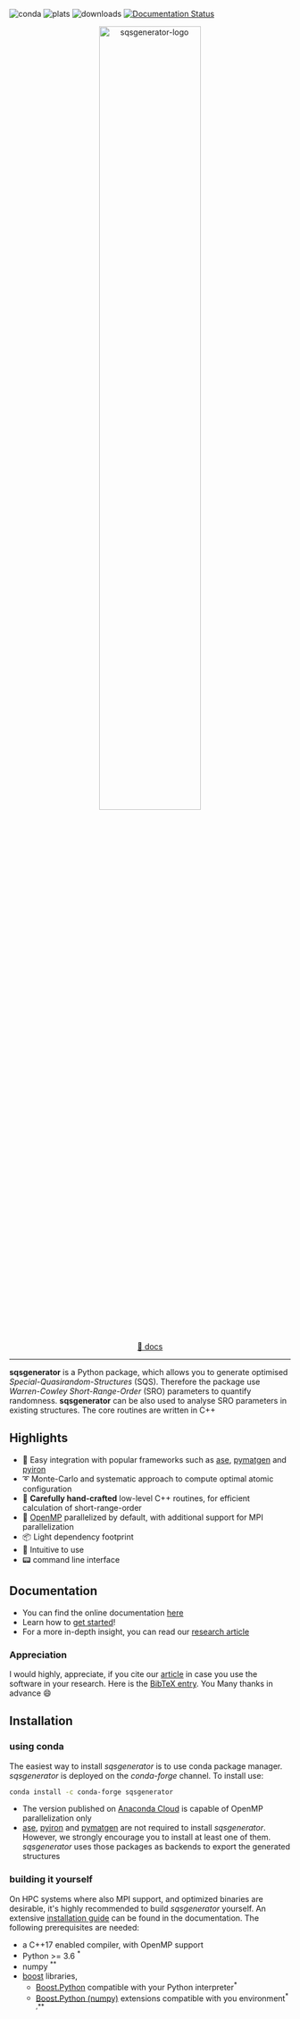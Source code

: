 ![conda](https://anaconda.org/conda-forge/sqsgenerator/badges/installer/conda.svg) 
![plats](https://anaconda.org/conda-forge/sqsgenerator/badges/platforms.svg)
![downloads](
https://anaconda.org/conda-forge/sqsgenerator/badges/downloads.svg)
[![Documentation Status](https://readthedocs.org/projects/sqsgenerator/badge/?version=latest)](https://sqsgenerator.readthedocs.io/en/latest/?badge=latest)


<p align="center">
  <img src="https://github.com/dgehringer/sqsgenerator/raw/master/docs/source/logo_large.svg" width="60%" alt="sqsgenerator-logo" />
  <br /><br />
  <a href="https://sqsgenerator.readthedocs.io">📝 docs</a>
</p>

---

**sqsgenerator** is a Python package, which allows you to generate optimised *Special-Quasirandom-Structures* (SQS). Therefore the package use *Warren-Cowley Short-Range-Order* (SRO) parameters to quantify randomness. **sqsgenerator** can be also used to analyse SRO parameters in existing structures. The core routines are written in C++

## Highlights

  - :electric_plug: Easy integration with popular frameworks such as [ase](https://wiki.fysik.dtu.dk/ase/),
    [pymatgen](https://pymatgen.org/) and [pyiron](https://pyiron.org/)
  - :curly_loop: Monte-Carlo and systematic approach to compute optimal atomic configuration
  - :rocket: **Carefully hand-crafted** low-level C++ routines, for efficient calculation of short-range-order
  - :twisted_rightwards_arrows: [OpenMP](https://www.openmp.org/) parallelized by default, with additional support for MPI parallelization
  - :package: Light dependency footprint 
  - :baby_bottle: Intuitive to use
  - :pager: command line interface

## Documentation

  - You can find the online documentation [here](https://sqsgenerator.readthedocs.io/en/latest/)
  - Learn how to [get started](https://sqsgenerator.readthedocs.io/en/latest/how_to.html)!
  - For a more in-depth insight, you can read our [research article](https://doi.org/10.1016/j.cpc.2023.108664)

### Appreciation
I would highly, appreciate, if you cite our [article](https://doi.org/10.1016/j.cpc.2023.108664) in case you use the 
software in your research. Here is the [BibTeX entry](citation.bib). You  Many thanks in advance :smile:

## Installation

### using conda
The easiest way to install *sqsgenerator* is to use conda package manager. *sqsgenerator* is deployed on the
*conda-forge* channel. To install use:

```bash
conda install -c conda-forge sqsgenerator
```

  - The version published on [Anaconda Cloud](https://anaconda.org/conda-forge/sqsgenerator) is capable of OpenMP parallelization only
  - [ase](https://wiki.fysik.dtu.dk/ase/), [pyiron](https://pyiron.org) and [pymatgen](https://pymatgen.org/) are not
    required to install *sqsgenerator*. However, we strongly encourage you to install at least one of them.
    *sqsgenerator* uses those packages as backends to export the generated structures

### building it yourself
On HPC systems where also MPI support, and optimized binaries are desirable, it's highly recommended to build
*sqsgenerator* yourself. An extensive [installation guide](https://sqsgenerator.readthedocs.io/en/latest/installation_guide.html)
can be found in the documentation. The following prerequisites are needed:

  - a C++17 enabled compiler, with OpenMP support
  - Python >= 3.6 <sup>*</sup>
  - numpy <sup>**</sup>
  - [boost](https://www.boost.org/) libraries,
    - [Boost.Python](https://www.boost.org/doc/libs/1_78_0/libs/python/doc/html/tutorial/index.html) compatible with
      your Python interpreter<sup>*</sup>
    - [Boost.Python (numpy)](https://www.boost.org/doc/libs/1_78_0/libs/python/doc/html/numpy/index.html) extensions
      compatible with you environment<sup>* ,**</sup>
